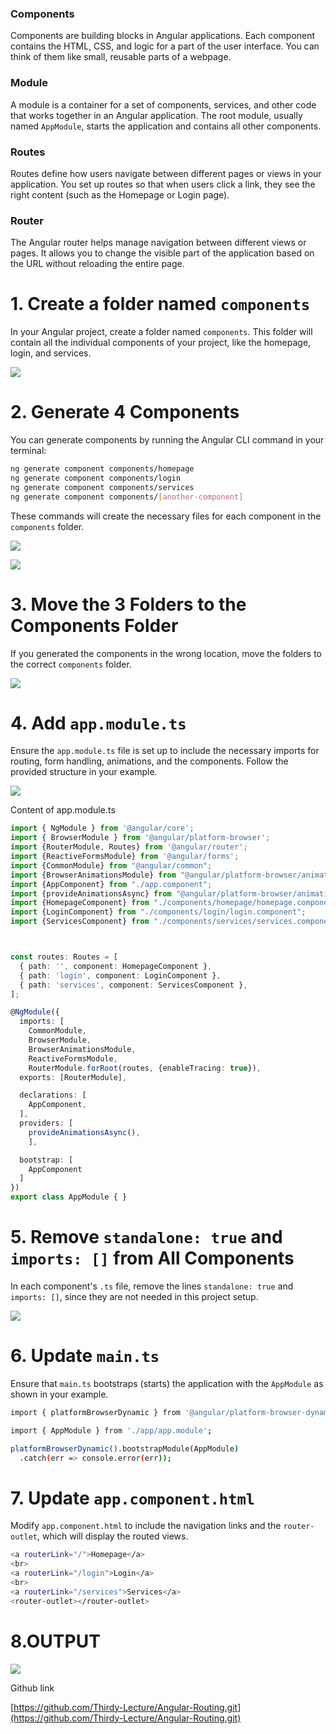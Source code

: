 ### **Components**

Components are building blocks in Angular applications. Each component contains the HTML, CSS, and logic for a part of the user interface. You can think of them like small, reusable parts of a webpage.

### **Module**

A module is a container for a set of components, services, and other code that works together in an Angular application. The root module, usually named `AppModule`, starts the application and contains all other components.

### **Routes**

Routes define how users navigate between different pages or views in your application. You set up routes so that when users click a link, they see the right content (such as the Homepage or Login page).

### **Router**

The Angular router helps manage navigation between different views or pages. It allows you to change the visible part of the application based on the URL without reloading the entire page.

# 1\. **Create a folder named** `components`

In your Angular project, create a folder named `components`. This folder will contain all the individual components of your project, like the homepage, login, and services.

![](https://cdn.hashnode.com/res/hashnode/image/upload/v1725088482834/e6bcfe9d-b2e2-4819-b455-f999c2ca15fd.png)

# 2\. **Generate 4 Components**

You can generate components by running the Angular CLI command in your terminal:

```bash
ng generate component components/homepage
ng generate component components/login
ng generate component components/services
ng generate component components/[another-component]
```

These commands will create the necessary files for each component in the `components` folder.

![](https://cdn.hashnode.com/res/hashnode/image/upload/v1725088547766/babf3fe3-749d-484f-9e32-86108e3109c0.png)

![](https://cdn.hashnode.com/res/hashnode/image/upload/v1725088870903/3bab5ad5-e3cc-48de-8234-def961e34661.png)

# 3\. **Move the 3 Folders to the Components Folder**

If you generated the components in the wrong location, move the folders to the correct `components` folder.

![](https://cdn.hashnode.com/res/hashnode/image/upload/v1725088926182/1918d300-8009-4744-9387-6ac9a79d686c.png)

# 4\. **Add** `app.module.ts`

Ensure the `app.module.ts` file is set up to include the necessary imports for routing, form handling, animations, and the components. Follow the provided structure in your example.

![](https://cdn.hashnode.com/res/hashnode/image/upload/v1725089334004/9f5e3281-34d4-4857-b246-0a2220d47c34.png)

Content of app.module.ts

```typescript
import { NgModule } from '@angular/core';
import { BrowserModule } from '@angular/platform-browser';
import {RouterModule, Routes} from '@angular/router';
import {ReactiveFormsModule} from '@angular/forms';
import {CommonModule} from "@angular/common";
import {BrowserAnimationsModule} from "@angular/platform-browser/animations";
import {AppComponent} from "./app.component";
import {provideAnimationsAsync} from "@angular/platform-browser/animations/async";
import {HomepageComponent} from "./components/homepage/homepage.component";
import {LoginComponent} from "./components/login/login.component";
import {ServicesComponent} from "./components/services/services.component";



const routes: Routes = [
  { path: '', component: HomepageComponent },
  { path: 'login', component: LoginComponent },
  { path: 'services', component: ServicesComponent },
];

@NgModule({
  imports: [
    CommonModule,
    BrowserModule,
    BrowserAnimationsModule,
    ReactiveFormsModule,
    RouterModule.forRoot(routes, {enableTracing: true}),
  exports: [RouterModule],

  declarations: [
    AppComponent,
  ],
  providers: [
    provideAnimationsAsync(),
    ],

  bootstrap: [
    AppComponent
  ]
})
export class AppModule { }
```

# 5\. **Remove** `standalone: true` and `imports: []` from All Components

In each component's `.ts` file, remove the lines `standalone: true` and `imports: []`, since they are not needed in this project setup.

![](https://cdn.hashnode.com/res/hashnode/image/upload/v1725089319825/19acf5ef-a97e-4afe-bf49-7b3c4a9f8286.png)

# 6\. **Update** `main.ts`

Ensure that `main.ts` bootstraps (starts) the application with the `AppModule` as shown in your example.

```bash
import { platformBrowserDynamic } from '@angular/platform-browser-dynamic';

import { AppModule } from './app/app.module';

platformBrowserDynamic().bootstrapModule(AppModule)
  .catch(err => console.error(err));
```

# 7\. **Update** `app.component.html`

Modify `app.component.html` to include the navigation links and the `router-outlet`, which will display the routed views.

```bash
<a routerLink="/">Homepage</a>
<br>
<a routerLink="/login">Login</a>
<br>
<a routerLink="/services">Services</a>
<router-outlet></router-outlet>
```

# **8.OUTPUT**

![](https://cdn.hashnode.com/res/hashnode/image/upload/v1725096655852/45c6de75-69b3-4d0e-896f-eec0b3ab462d.gif)

Github link

[https://github.com/Thirdy-Lecture/Angular-Routing.git](https://github.com/Thirdy-Lecture/Angular-Routing.git)
